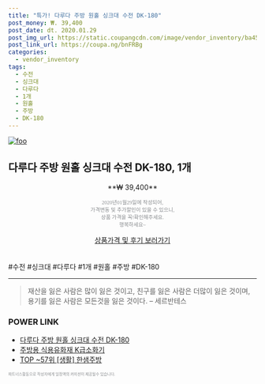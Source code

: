 ```yaml
--- 
title: "특가! 다루다 주방 원홀 싱크대 수전 DK-180" 
post_money: ₩. 39,400 
post_date: dt. 2020.01.29 
post_img_url: https://static.coupangcdn.com/image/vendor_inventory/ba45/b5fe118816d66eb8a163533d852e2d8ef86f129b6d26ebadef78066f9c36.jpg 
post_link_url: https://coupa.ng/bnFRBg 
categories: 
  - vendor_inventory 
tags: 
  - 수전 
  - 싱크대 
  - 다루다 
  - 1개 
  - 원홀 
  - 주방 
  - DK-180 
--- 
```

[![foo](https://static.coupangcdn.com/image/vendor_inventory/ba45/b5fe118816d66eb8a163533d852e2d8ef86f129b6d26ebadef78066f9c36.jpg)](https://coupa.ng/bnFRBg) 

## 다루다 주방 원홀 싱크대 수전 DK-180, 1개 
<p style="text-align: center;">**₩ 39,400**</p> 
<p style="text-align: center;"><span style="color: #898c8f; font-family: Georgia,Times,serif; font-size: 0.75em;">2020년01월29일에 작성되어, <br>가격변동 및 추가할인이 있을 수 있으니,<br> 상품 가격을 꼭!확인해주세요.<br>행복하세요~</span> 
</p>	 
<div markdown="0" style="text-align: center;"><a href="https://coupa.ng/bnFRBg" class="btn btn--success">상품가격 및 후기 보러가기</a></div> 
<br><br> 
  #수전 #싱크대 #다루다 #1개 #원홀 #주방 #DK-180 
<hr> 

> 재산을 잃은 사람은 많이 잃은 것이고, 친구를 잃은 사람은 더많이 잃은 것이며, 용기를 잃은 사람은 모든것을 잃은 것이다. – 세르반테스 


### POWER LINK

* <a href="https://blog.naver.com/fasyy4321/221790232687" target="_blank">다루다 주방 원홀 싱크대 수전 DK-180</a>
* <a href="https://blog.naver.com/sakai111/221776941088" target="_blank">주방용 식용유화재 K급소화기</a>
* <a href="https://blog.naver.com/fasyy4321/221776192681" target="_blank"> TOP ~57위 [생활] 한샘주방</a>

<span style="color: #898c8f; font-family: Georgia,Times,serif; font-size: 0.55em;">파트너스활동으로 작성자에게 일정액의 커미션이 제공될수 있습니다.</span> 
